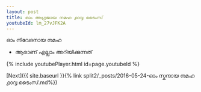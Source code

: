 ```yaml
---
layout: post
title: ഓം അഗ്രജായ നമഹ ൧൦൮ ടൈംസ്
youtubeId: lm_27vJFK2A
---
```

 
 
 ഓം നിവേദനായ നമഹ 
 
 -  ആരാണ് എല്ലാം അറിയിക്കുന്നത് 
 
  
 
  
 
 
 
 
 
 


{% include youtubePlayer.html id=page.youtubeId %}
 
[Next]({{ site.baseurl }}{% link  split2/_posts/2016-05-24-ഓം സ്കന്ദായ നമഹ ൧൦൮ ടൈംസ്.md%})
 
